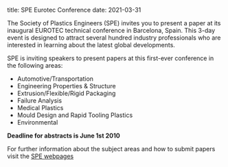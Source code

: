 title: SPE Eurotec Conference 
date: 2021-03-31

The Society of Plastics Engineers (SPE) invites you to present a paper at its inaugural EUROTEC technical conference in Barcelona, Spain. This 3-day event is designed to attract several hundred industry professionals who are interested in learning about the latest global developments.
<!--break-->
SPE is inviting speakers to present papers at this first-ever conference in the following areas:   
  

* Automotive/Transportation  
* Engineering Properties & Structure  
* Extrusion/Flexible/Rigid Packaging  
* Failure Analysis  
* Medical Plastics  
* Mould Design and Rapid Tooling Plastics  
* Environmental  
    
**Deadline for abstracts is June 1st 2010**  

For further information about the subject areas and how to submit papers visit the [SPE webpages](http://www.4spe.org/spe-eurotec-conference)